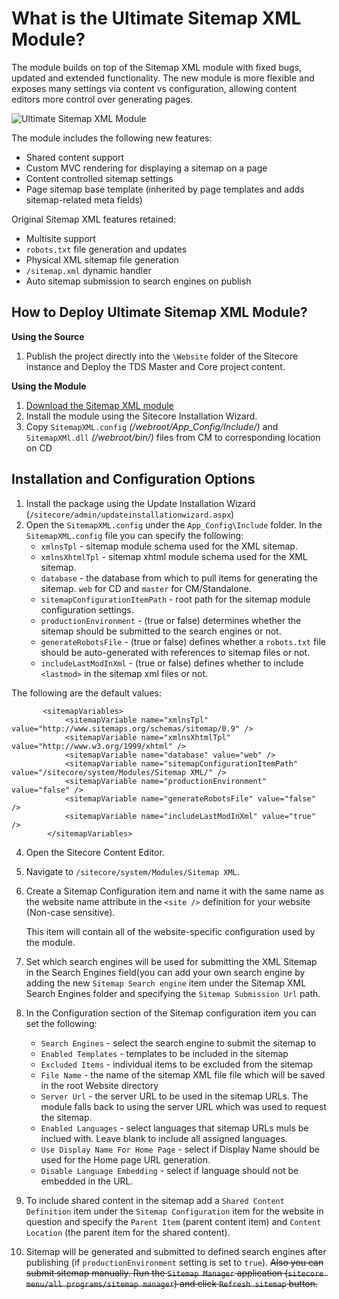 What is the Ultimate Sitemap XML Module?
=========================================
The module builds on top of the Sitemap XML module with fixed bugs, updated and extended functionality. The new module is more flexible and exposes many settings via content vs configuration, allowing content editors more control over generating pages.

![Ultimate Sitemap XML Module](http://www.cmsbestpractices.com/wp-content/uploads/2015/07/sitecore-signalr-tools-logo.png)

The module includes the following new features:

- Shared content support
- Custom MVC rendering for displaying a sitemap on a page
- Content controlled sitemap settings
- Page sitemap base template (inherited by page templates and adds sitemap-related meta fields)

Original Sitemap XML features retained:

- Multisite support
- `robots.txt` file generation and updates
- Physical XML sitemap file generation
- `/sitemap.xml` dynamic handler
- Auto sitemap submission to search engines on publish

How to Deploy Ultimate Sitemap XML Module?
-----------------------------------------
**Using the Source**
1. Publish the project directly into the `\Website` folder of the Sitecore instance and Deploy the TDS Master and Core project content.

**Using the Module** 
1. [Download the Sitemap XML module](https://github.com/climax-media/SitecoreSitemapXML/blob/master/Sitemap.XML.Package/SitemapXMLPackages-1.0.zip) 
2. Install the module using the Sitecore Installation Wizard. 
3. Copy `SitemapXML.config` _(/webroot/App_Config/Include/)_ and `SitemapXMl.dll` _(/webroot/bin/)_ files from CM to corresponding location on CD

Installation and Configuration Options
------------------------------------------

1. Install the package using the Update Installation Wizard (`/sitecore/admin/updateinstallationwizard.aspx`)
2. Open the `SitemapXML.config` under the `App_Config\Include` folder. In the `SitemapXML.config` file you can specify the following:
   - `xmlnsTpl` - sitemap module schema used for the XML sitemap.
   - `xmlnsXhtmlTpl` - sitemap xhtml module schema used for the XML sitemap.
   - `database` - the database from which to pull items for generating the sitemap. `web` for CD and `master` for CM/Standalone.
   - `sitemapConfigurationItemPath` - root path for the sitemap module configuration settings.
   - `productionEnvironment` - (true or false) determines whether the sitemap should be submitted to the search engines or not.
   - `generateRobotsFile` - (true or false) defines whether a `robots.txt` file should be auto-generated with references to sitemap files or not.
   - `includeLastModInXml` - (true or false) defines whether to include `<lastmod>` in the sitemap xml files or not.

The following are the default values:
```
       <sitemapVariables>
            <sitemapVariable name="xmlnsTpl" value="http://www.sitemaps.org/schemas/sitemap/0.9" />
            <sitemapVariable name="xmlnsXhtmlTpl" value="http://www.w3.org/1999/xhtml" />
            <sitemapVariable name="database" value="web" />
            <sitemapVariable name="sitemapConfigurationItemPath" value="/sitecore/system/Modules/Sitemap XML/" />
            <sitemapVariable name="productionEnvironment" value="false" />
            <sitemapVariable name="generateRobotsFile" value="false" />
            <sitemapVariable name="includeLastModInXml" value="true" />
        </sitemapVariables>
```

4.  Open the Sitecore Content Editor.
5.  Navigate to `/sitecore/system/Modules/Sitemap XML`.
6.  Create a Sitemap Configuration item and name it with the same name as the website name attribute in the `<site />`  definition for your website (Non-case sensitive). 
	
	 This item will contain all of the website-specific configuration used by the module. 
7.  Set which search engines will be used for submitting the XML Sitemap in the Search Engines field(you can add your own search engine by adding the new `Sitemap Search engine` item under the Sitemap XML Search Engines folder and specifying the `Sitemap Submission Url` path.
8.  In the Configuration section of the Sitemap configuration item you can set the following:
    - `Search Engines` - select the search engine to submit the sitemap to
    - `Enabled Templates` - templates to be included in the sitemap
    - `Excluded Items` - individual items to be excluded from the sitemap
    - `File Name` - the name of the sitemap XML file file which will be saved in the root Website directory
    - `Server Url` - the server URL to be used in the sitemap URLs. The module falls back to using the server URL which was used to request the sitemap.
    - `Enabled Languages` - select languages that sitemap URLs muls be inclued with. Leave blank to include all assigned languages.
    - `Use Display Name For Home Page` - select if Display Name should be used for the Home page URL generation.
    - `Disable Language Embedding` - select if language should not be embedded in the URL.

9.  To include shared content in the sitemap add a `Shared Content Definition` item under the `Sitemap Configuration` item for the website in question and specify the `Parent Item` (parent content item) and `Content Location` (the parent item for the shared content).
10. Sitemap will be generated and submitted to defined search engines after publishing (if `productionEnvironment` setting is set to `true`). ~~Also you can submit sitemap manually. Run the `Sitemap Manager` application (`sitecore menu/all programs/sitemap manager`) and click `Refresh sitemap` button.~~

